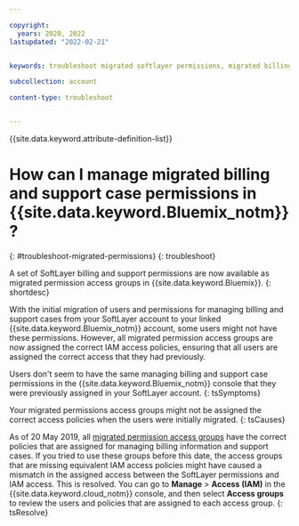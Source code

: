 ```yaml
---

copyright:
  years: 2020, 2022
lastupdated: "2022-02-21"


keywords: troubleshoot migrated softlayer permissions, migrated billing permission, migrated support permission

subcollection: account

content-type: troubleshoot


---
```


{{site.data.keyword.attribute-definition-list}}


# How can I manage migrated billing and support case permissions in {{site.data.keyword.Bluemix_notm}}?
{: #troubleshoot-migrated-permissions}
{: troubleshoot}

A set of SoftLayer billing and support permissions are now available as migrated permission access groups in {{site.data.keyword.Bluemix}}.
{: shortdesc}

With the initial migration of users and permissions for managing billing and support cases from your SoftLayer account to your linked {{site.data.keyword.Bluemix_notm}} account, some users might not have these permissions. However, all migrated permission access groups are now assigned the correct IAM access policies, ensuring that all users are assigned the correct access that they had previously.

Users don't seem to have the same managing billing and support case permissions in the {{site.data.keyword.Bluemix_notm}} console that they were previously assigned in your SoftLayer account.
{: tsSymptoms}

Your migrated permissions access groups might not be assigned the correct access policies when the users were initially migrated.
{: tsCauses}

As of 20 May 2019, all [migrated permission access groups](/docs/account?topic=account-migrated_permissions) have the correct policies that are assigned for managing billing information and support cases. If you tried to use these groups before this date, the access groups that are missing equivalent IAM access policies might have caused a mismatch in the assigned access between the SoftLayer permissions and IAM access. This is resolved. You can go to **Manage** > **Access (IAM)** in the {{site.data.keyword.cloud_notm}} console, and then select **Access groups** to review the users and policies that are assigned to each access group.
{: tsResolve}
